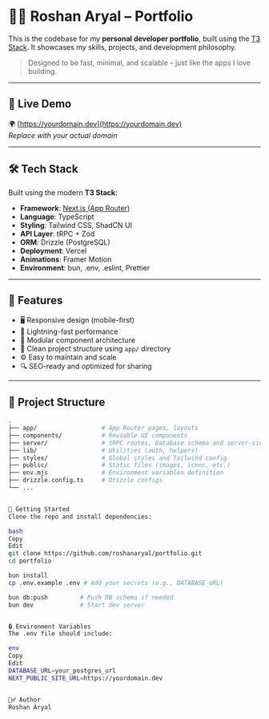# 🧑‍💻 Roshan Aryal – Portfolio

This is the codebase for my **personal developer portfolio**, built using the [T3 Stack](https://create.t3.gg/). It showcases my skills, projects, and development philosophy.

> Designed to be fast, minimal, and scalable – just like the apps I love building.

---

## 🔗 Live Demo

🌍 [https://yourdomain.dev](https://yourdomain.dev)  
*Replace with your actual domain*

---

## 🛠️ Tech Stack

Built using the modern **T3 Stack**:

- **Framework**: [Next.js (App Router)](https://nextjs.org/)
- **Language**: TypeScript
- **Styling**: Tailwind CSS, ShadCN UI
- **API Layer**: tRPC + Zod
- **ORM**: Drizzle (PostgreSQL)
- **Deployment**: Vercel
- **Animations**: Framer Motion
- **Environment**: bun, .env, .eslint, Prettier

---

## 🧱 Features

- 🖥️ Responsive design (mobile-first)
- 🚀 Lightning-fast performance
- 🧩 Modular component architecture
- 📂 Clean project structure using `app/` directory
- ⚙️ Easy to maintain and scale
- 🔍 SEO-ready and optimized for sharing

---

## 📁 Project Structure

```bash
.
├── app/                  # App Router pages, layouts
├── components/           # Reusable UI components
├── server/               # tRPC routes, Database schema and server-side logic
├── lib/                  # Utilities (auth, helpers)
├── styles/               # Global styles and Tailwind config
├── public/               # Static files (images, icons, etc.)
├── env.mjs               # Environment variables definition
├── drizzle.config.ts     # Drizzle configs
└── ...


🚀 Getting Started
Clone the repo and install dependencies:

bash
Copy
Edit
git clone https://github.com/roshanaryal/portfolio.git
cd portfolio

bun install
cp .env.example .env # Add your secrets (e.g., DATABASE_URL)

bun db:push         # Push DB schema if needed
bun dev             # Start dev server


🔒 Environment Variables
The .env file should include:

env
Copy
Edit
DATABASE_URL=your_postgres_url
NEXT_PUBLIC_SITE_URL=https://yourdomain.dev


🙋‍♂️ Author
Roshan Aryal

